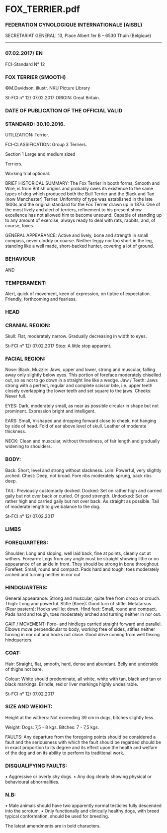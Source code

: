 # FOX_TERRIER.pdf


### FEDERATION CYNOLOGIQUE INTERNATIONALE (AISBL)


SECRETARIAT GENERAL: 13, Place Albert 1er  B – 6530 Thuin (Belgique)
______________________________________________________________________________

### 07.02.2017/ EN



FCI-Standard N° 12


### FOX TERRIER (SMOOTH)



©M.Davidson, illustr. NKU Picture Library





St-FCI n° 12/ 07.02.2017
ORIGIN: Great Britain.

### DATE OF PUBLICATION OF THE OFFICIAL VALID



### STANDARD: 30.10.2016.



UTILIZATION: Terrier.

FCI-CLASSIFICATION: Group  3  Terriers.

Section 1  Large and medium sized


Terriers.

Working trial optional.

BRIEF HISTORICAL SUMMARY: The Fox Terrier in booth
forms, Smooth and Wire, is from British origins and probably owes
its existence to the same types of dog which produced both the Bull
Terrier and the Black and Tan (now Manchester) Terrier. Uniformity
of type was established in the late 1800s and the original standard
for the Fox Terrier drawn up in 1876.
One of the most lively and alert of terriers, refinement to his present
show excellence has not allowed him to become unsound. Capable
of standing up to any amount of exercise, always ready to deal with
rats, rabbits, and, of course, foxes.

GENERAL APPEARANCE: Active and lively, bone and strength
in small compass, never cloddy or coarse. Neither leggy nor too
short in the leg, standing like a well made, short-backed hunter,
covering a lot of ground.

### BEHAVIOUR


AND


### TEMPERAMENT:


Alert,
quick
of
movement, keen of expression, on tiptoe of expectation. Friendly,
forthcoming and fearless.

### HEAD



### CRANIAL REGION:


Skull: Flat, moderately narrow. Gradually decreasing in width to
eyes.



St-FCI n° 12/ 07.02.2017
Stop: A little stop apparent.

### FACIAL REGION:


Nose: Black.
Muzzle: Jaws, upper and lower, strong and muscular, falling away
only slightly below eyes. This portion of foreface moderately
chiselled out, so as not to go down in a straight line like a wedge.
Jaw / Teeth: Jaws strong with a perfect, regular and complete scissor
bite, i.e. upper teeth closely overlapping the lower teeth and set
square to the jaws.
Cheeks: Never full.

EYES: Dark, moderately small, as near as possible circular in shape
but not prominent. Expression bright and intelligent.

EARS: Small, V-shaped and dropping forward close to cheek, not
hanging by side of head.  Fold of ear above level of skull. Leather of
moderate thickness.

NECK: Clean and muscular, without throatiness, of fair length and
gradually widening to shoulders.

### BODY:


Back: Short, level and strong without slackness.
Loin: Powerful, very slightly arched.
Chest: Deep, not broad. Fore ribs moderately sprung, back ribs deep.

TAIL: Previously customarily docked.
Docked: Set on rather high and carried gaily but not over back or
curled. Of good strength.
Undocked: Set on rather high and carried gaily but not over back. As
straight as possible. Tail of moderate length to give balance to the
dog.





St-FCI n° 12/ 07.02.2017


### LIMBS



### FOREQUARTERS:


Shoulder: Long and sloping, well laid back, fine at points, cleanly
cut at withers.
Forearm: Legs from any angle must be straight showing little or no
appearance of an ankle in front.  They should be strong in bone
throughout.
Forefeet: Small, round and compact. Pads hard and tough, toes
moderately arched and turning neither in nor out

### HINDQUARTERS:


General appearance: Strong and muscular, quite free from droop or
crouch.
Thigh: Long and powerful.
Stifle (Knee): Good turn of stifle.
Metatarsus (Rear pastern): Hocks well let down.
Hind feet: Small, round and compact. Pads hard and tough, toes
moderately arched and turning neither in nor out.

GAIT / MOVEMENT: Fore- and hindlegs carried straight forward
and parallel. Elbows move perpendicular to body, working free of
sides, stifles neither turning in nor out and hocks not close. Good
drive coming from well flexing hindquarters.

### COAT:


Hair: Straight, flat, smooth, hard, dense and abundant. Belly and
underside of thighs not bare.

Colour: White should predominate, all white, white with tan, black
and tan or black markings. Brindle, red or liver markings highly
undesirable.





St-FCI n° 12/ 07.02.2017


### SIZE AND WEIGHT:



Height at the withers: Not exceeding 39 cm in dogs, bitches
slightly less.

Weight:
Dogs:
7,5 -   8    kgs.
Bitches:
7    -  7,5  kgs.

FAULTS: Any departure from the foregoing points should be
considered a fault and the seriousness with which the fault should be
regarded should be in exact proportion to its degree and its effect
upon the health and welfare of the dog and on its ability to perform
its traditional work.

### DISQUALIFYING FAULTS:


• Aggressive or overly shy dogs.
• Any dog clearly showing physical or behavioural abnormalities.

### N.B:


• Male animals should have two apparently normal testicles fully
descended into the scrotum.
• Only functionally and clinically healthy dogs, with breed typical
conformation, should be used for breeding.

The latest amendments are in bold characters.






